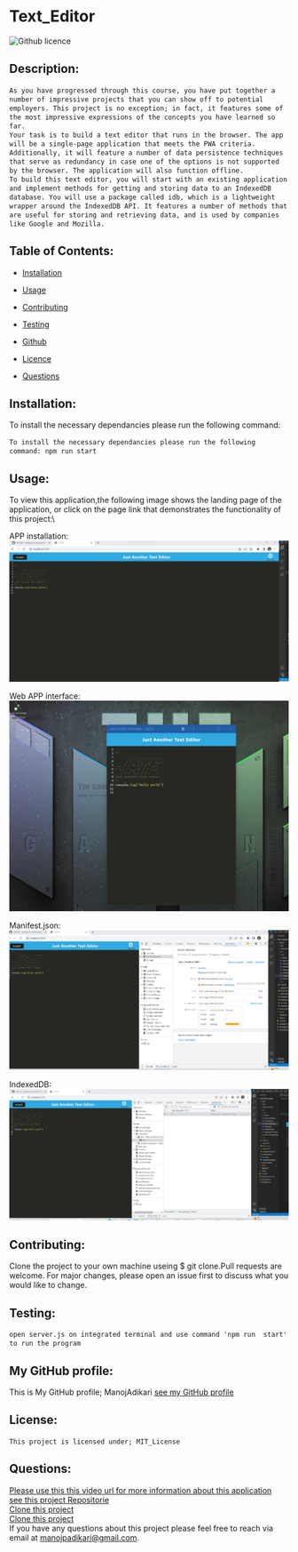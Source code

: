 

# Text_Editor
![Github licence](https://img.shields.io/badge/license-MIT_License-blue.svg)


## Description:
```
As you have progressed through this course, you have put together a number of impressive projects that you can show off to potential employers. This project is no exception; in fact, it features some of the most impressive expressions of the concepts you have learned so far.
Your task is to build a text editor that runs in the browser. The app will be a single-page application that meets the PWA criteria. Additionally, it will feature a number of data persistence techniques that serve as redundancy in case one of the options is not supported by the browser. The application will also function offline.
To build this text editor, you will start with an existing application and implement methods for getting and storing data to an IndexedDB database. You will use a package called idb, which is a lightweight wrapper around the IndexedDB API. It features a number of methods that are useful for storing and retrieving data, and is used by companies like Google and Mozilla.
```

## Table of Contents:<br />

- [Installation](#installation)<br />

- [Usage](#usage)<br />

- [Contributing](#contributing)<br />

- [Testing](#testing)<br />

- [Github](#my_github_profile)<br />

- [Licence](#license)<br />

- [Questions](#questions)<br />

## Installation:
To install the necessary dependancies please run the following command:
```
To install the necessary dependancies please run the following command: npm run start
```

## Usage:

To view this application,the following image shows the landing page of the application, or click on the page link that demonstrates the functionality of this project:\


APP installation:
![J.A.T.E](client/src/images/Screenshot%201.png)

Web APP interface:
![J.A.T.E](client/src/images/Screenshot%202.png)

Manifest.json:
![J.A.T.E](client/src/images/Screenshot5.png)



IndexedDB:
![J.A.T.E](client/src/images/Screenshot%203.png)




## Contributing:

Clone the project to your own machine useing $ git clone.Pull requests are welcome. For major changes, please open an issue first to discuss what you would like to change.

## Testing:

```
open server.js on integrated terminal and use command 'npm run  start'  to run the program
```



## My GitHub profile:

This is My GitHub profile; ManojAdikari
[see my GitHub profile ](https://github.com/ManojAdikari)



## License:
```
This project is licensed under; MIT_License
```

## Questions:
[Please use this this video url for more information about this application ](https://drive.google.com/file/d/1cGsK8qqH_QS9pGQq-YaeEUWvYqkNKx3h/view?usp=sharing)<br />
[see this project Repositorie ](https://github.com/ManojAdikari/Social_Network_API.git)<br />
[Clone this project](https://github.com/ManojAdikari/Social_Network_API.git) <br />
[Clone this project](git@github.com:ManojAdikari/Social_Network_API.git)<br />
If you have any questions about this project please feel free to reach  via email at [manojpadikari@gmail.com](mailto:manojpadikari@gmail.com).
